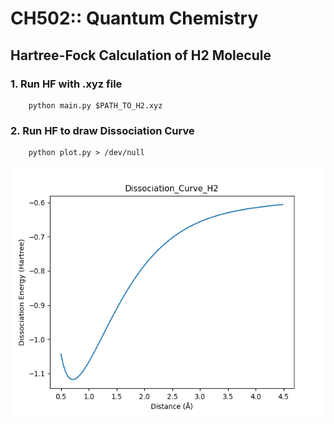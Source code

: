 # CH502:: Quantum Chemistry

## Hartree-Fock Calculation of H2 Molecule

### 1. Run HF with .xyz file
```
    python main.py $PATH_TO_H2.xyz
```

### 2. Run HF to draw Dissociation Curve
```
    python plot.py > /dev/null
```

<img src="https://github.com/WonhoZhung/CH502/blob/main/Hartree-Fock_H2/Dissociation_Curve_H2.png" height="400">
